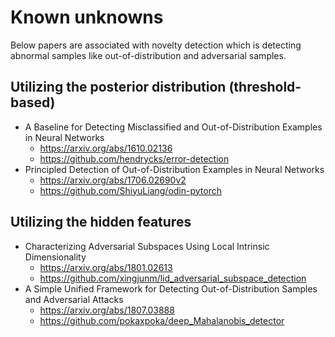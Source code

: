 # Known unknowns
Below papers are associated with novelty detection which is detecting abnormal samples like out-of-distribution and adversarial samples.

## Utilizing the posterior distribution (threshold-based)
* A Baseline for Detecting Misclassified and Out-of-Distribution Examples in Neural Networks
  + https://arxiv.org/abs/1610.02136
  + https://github.com/hendrycks/error-detection
* Principled Detection of Out-of-Distribution Examples in Neural Networks
  + https://arxiv.org/abs/1706.02690v2
  + https://github.com/ShiyuLiang/odin-pytorch

## Utilizing the hidden features
* Characterizing Adversarial Subspaces Using Local Intrinsic Dimensionality
	+ https://arxiv.org/abs/1801.02613
	+ https://github.com/xingjunm/lid_adversarial_subspace_detection
* A Simple Unified Framework for Detecting Out-of-Distribution Samples and Adversarial Attacks
	+ https://arxiv.org/abs/1807.03888
	+ https://github.com/pokaxpoka/deep_Mahalanobis_detector

